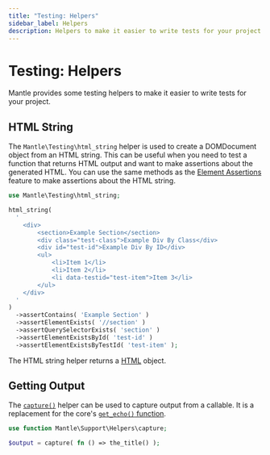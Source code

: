 ```yaml
---
title: "Testing: Helpers"
sidebar_label: Helpers
description: Helpers to make it easier to write tests for your project.
---
```


# Testing: Helpers

Mantle provides some testing helpers to make it easier to write tests for your
project.

## HTML String

The `Mantle\Testing\html_string` helper is used to create a DOMDocument object
from an HTML string. This can be useful when you need to test a function that
returns HTML output and want to make assertions about the generated HTML. You
can use the same methods as the [Element Assertions](./requests.md#element-assertions)
feature to make assertions about the HTML string.

```php
use Mantle\Testing\html_string;

html_string(
  '
	<div>
		<section>Example Section</section>
		<div class="test-class">Example Div By Class</div>
		<div id="test-id">Example Div By ID</div>
		<ul>
			<li>Item 1</li>
			<li>Item 2</li>
			<li data-testid="test-item">Item 3</li>
		</ul>
	</div>
  '
)
  ->assertContains( 'Example Section' )
  ->assertElementExists( '//section' )
  ->assertQuerySelectorExists( 'section' )
  ->assertElementExistsById( 'test-id' )
  ->assertElementExistsByTestId( 'test-item' );
```

The HTML string helper returns a [HTML](../features/support/html.mdx) object.

## Getting Output

The [`capture()`](../features/support/helpers.mdx#capture) helper can be used to capture output
from a callable. It is a replacement for the core's
[`get_echo()` function](https://github.com/WordPress/wordpress-develop/blob/cf5898957e68d4d9fa63b5e89e2bee272391aa92/tests/phpunit/includes/utils.php#L432-L436).

```php
use function Mantle\Support\Helpers\capture;

$output = capture( fn () => the_title() );
```
